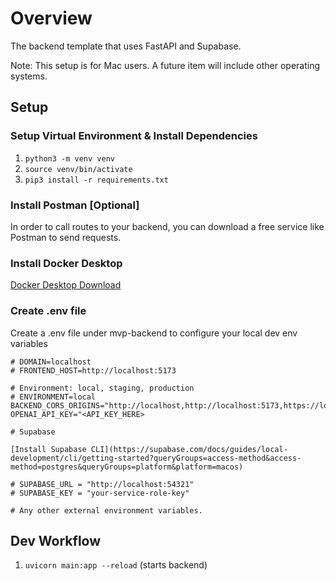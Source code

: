 # Overview

The backend template that uses FastAPI and Supabase.

Note: This setup is for Mac users. A future item will include other operating systems.

## Setup

### Setup Virtual Environment & Install Dependencies

1. `python3 -m venv venv`
2. `source venv/bin/activate`
3. `pip3 install -r requirements.txt`

### Install Postman [Optional]

In order to call routes to your backend, you can download a free service like Postman to send requests.

### Install Docker Desktop

[Docker Desktop Download](https://www.docker.com/products/docker-desktop/)

### Create .env file

Create a .env file under mvp-backend to configure your local dev env variables

```
# DOMAIN=localhost
# FRONTEND_HOST=http://localhost:5173

# Environment: local, staging, production
# ENVIRONMENT=local
BACKEND_CORS_ORIGINS="http://localhost,http://localhost:5173,https://localhost,https://localhost:5173
OPENAI_API_KEY="<API_KEY_HERE>

# Supabase

[Install Supabase CLI](https://supabase.com/docs/guides/local-development/cli/getting-started?queryGroups=access-method&access-method=postgres&queryGroups=platform&platform=macos)

# SUPABASE_URL = "http://localhost:54321"
# SUPABASE_KEY = "your-service-role-key"

# Any other external environment variables.
```

## Dev Workflow

1. `uvicorn main:app --reload` (starts backend)